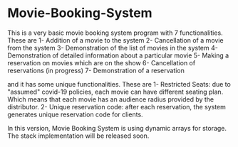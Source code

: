 # Movie-Booking-System

This is a very basic movie booking system program with 7 functionalities. These are
1- Addition of a movie to the system
2- Cancellation of a movie from the system
3- Demonstration of the list of movies in the system
4- Demonstration of detailed information about a particular movie
5- Making a reservation on movies which are on the show
6- Cancellation of reservations (in progress)
7- Demonstration of a reservation

and it has some unique functionalities. These are
1- Restricted Seats: due to "assumed" covid-19 policies, each movie can have different seating plan. 
Which means that each movie has an audience radius provided by the distributor.
2- Unique reservation code: after each reservation, the system generates unique reservation code for 
clients.

In this version, Movie Booking System is using dynamic arrays for storage. The stack implementation will be released soon. 
